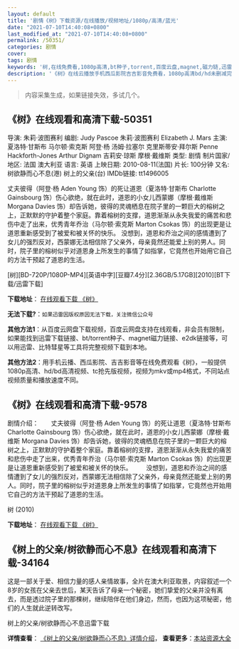 ```yaml
---
layout: default
title: '剧情《树》下载资源/在线播放/视频地址/1080p/高清/蓝光'
date: "2021-07-10T14:40:08+0800"
last_modified_at: "2021-07-10T14:40:08+0800"
permalink: /50351/
categories: 剧情
cover:
tags: 剧情
keywords: '树,在线免费看,1080p高清,bt种子,torrent,百度云盘,magnet,磁力链,迅雷下载资源'
description: '《树》在线云播放手机西瓜影院吉吉影音免费看，1080p高清bd/hd未删减完整版和tc抢先枪版，mkv/mp4格式，附带bt/torrent种子、magnet/磁力链、百度云盘、网盘资源迅雷下载链接'
---
```


>内容采集生成，如果链接失效，多试几个。


## 《树》在线观看和高清下载-50351

导演: 朱莉·波图赛利 编剧: Judy Pascoe 朱莉·波图赛利 Elizabeth J. Mars 主演: 夏洛特·甘斯布 马尔顿·索克斯 阿登·杨 汤姆·拉塞尔 克里斯蒂安·拜尔斯 Penne Hackforth-Jones Arthur Dignam 吉莉安·琼斯 摩根·戴维斯 类型: 剧情 制片国家/地区: 法国 澳大利亚 语言: 英语 上映日期: 2010-08-11(法国) 片长: 100分钟 又名: 树欲静而心不息(港) 树上的父亲(台) IMDb链接: tt1496005

丈夫彼得（阿登·杨 Aden Young 饰）的死让道恩（夏洛特·甘斯布 Charlotte Gainsbourg 饰）伤心欲绝，就在此时，道恩的小女儿西蒙娜（摩根·戴维斯 Morgana Davies 饰）却告诉她，彼得的灵魂栖息在院子里的一颗巨大的榕树之上，正默默的守护着整个家庭。靠着榕树的支撑，道恩渐渐从永失我爱的痛苦和悲伤中走了出来，优秀青年乔治（马尔顿·索克斯 Marton Csokas 饰）的出现更是让道恩重新感受到了被爱和被关怀的快乐。 没想到，道恩和乔治之间的感情遭到了女儿的强烈反对，西蒙娜无法相信除了父亲外，母亲竟然还能爱上别的男人。同时，院子里的榕树似乎对道恩身上所发生的事情了如指掌，它竟然也开始用它自己的方法干预起了道恩的生活。


[树][BD-720P/1080P-MP4][英语中字][豆瓣7.4分][2.36GB/5.17GB][2010][BT下载/迅雷下载]

**下载地址**： [在线观看下载 《树》](https://www.btdx8.com/torrent/the_tree_2010.html) 


**无法下载?**：`如果迅雷因版权原因无法下载，关注微信公众号 `

**其他方法1**：从百度云网盘下载视频，百度云网盘支持在线观看，非会员有限制，如果能找到迅雷下载链接、bt/torrent种子、magnet磁力链接、e2dk链接等，可以用迅雷、比特彗星等工具将完整视频下载到本地。

**其他方法2**：用手机云播、西瓜影院、吉吉影音等在线免费观看《树》，一般提供1080p高清、hd/bd高清视频、tc抢先版视频，视频为mkv或mp4格式，不同站点视频质量和播放速度不同。


## 《树》在线观看和高清下载-9578

剧情介绍：　　丈夫彼得（阿登·杨 Aden Young 饰）的死让道恩（夏洛特·甘斯布 Charlotte Gainsbourg 饰）伤心欲绝，就在此时，道恩的小女儿西蒙娜（摩根·戴维斯 Morgana Davies 饰）却告诉她，彼得的灵魂栖息在院子里的一颗巨大的榕树之上，正默默的守护着整个家庭。靠着榕树的支撑，道恩渐渐从永失我爱的痛苦和悲伤中走了出来，优秀青年乔治（马尔顿·索克斯 Marton Csokas 饰）的出现更是让道恩重新感受到了被爱和被关怀的快乐。 　　没想到，道恩和乔治之间的感情遭到了女儿的强烈反对，西蒙娜无法相信除了父亲外，母亲竟然还能爱上别的男人。同时，院子里的榕树似乎对道恩身上所发生的事情了如指掌，它竟然也开始用它自己的方法干预起了道恩的生活。


树 (2010)

**下载地址**： [在线观看下载 《树》](https://www.btbtdy.me/btdy/dy9290.html) 


## 《树上的父亲/树欲静而心不息》在线观看和高清下载-34164

这是一部关于爱、相信力量的感人亲情故事，全片在澳大利亚取景，内容叙述一个8岁的女孩在父亲去世后，某天告诉了母亲一个秘密，她们挚爱的父亲并没有离去，而是透过院子里的那棵树，继续陪伴在他们身边，然而，也因为这项秘密，他们的人生就此逆转改写。


树上的父亲/树欲静而心不息迅雷下载

**详情查看**： [《树上的父亲/树欲静而心不息》详情介绍](/movie/34164/)， **查看更多**：[本站资源大全](/movie/t/all/)

